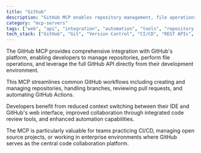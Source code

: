 ```yaml
---
title: "Github"
description: "GitHub MCP enables repository management, file operations, and GitHub API integration for seamless development workflows."
category: "mcp-servers"
tags: ["web", "api", "integration", "automation", "tools", "repository management", "GitHub Actions", "collaboration"]
tech_stack: ["GitHub", "Git", "Version Control", "CI/CD", "REST APIs", "IDE integration"]
---
```


The GitHub MCP provides comprehensive integration with GitHub's platform, enabling developers to manage repositories, perform file operations, and leverage the full GitHub API directly from their development environment. 

This MCP streamlines common GitHub workflows including creating and managing repositories, handling branches, reviewing pull requests, and automating GitHub Actions.

Developers benefit from reduced context switching between their IDE and GitHub's web interface, improved collaboration through integrated code review tools, and enhanced automation capabilities. 

The MCP is particularly valuable for teams practicing CI/CD, managing open source projects, or working in enterprise environments where GitHub serves as the central code collaboration platform.